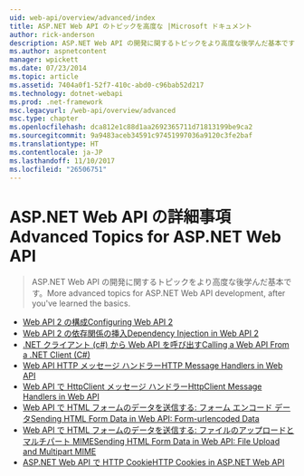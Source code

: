 ```yaml
---
uid: web-api/overview/advanced/index
title: ASP.NET Web API のトピックを高度な |Microsoft ドキュメント
author: rick-anderson
description: ASP.NET Web API の開発に関するトピックをより高度な後学んだ基本です。
ms.author: aspnetcontent
manager: wpickett
ms.date: 07/23/2014
ms.topic: article
ms.assetid: 7404a0f1-52f7-410c-abd0-c96bab52d217
ms.technology: dotnet-webapi
ms.prod: .net-framework
msc.legacyurl: /web-api/overview/advanced
msc.type: chapter
ms.openlocfilehash: dca812e1c88d1aa2692365711d71813199be9ca2
ms.sourcegitcommit: 9a9483aceb34591c97451997036a9120c3fe2baf
ms.translationtype: HT
ms.contentlocale: ja-JP
ms.lasthandoff: 11/10/2017
ms.locfileid: "26506751"
---
```

<a name="advanced-topics-for-aspnet-web-api"></a><span data-ttu-id="35d6f-103">ASP.NET Web API の詳細事項</span><span class="sxs-lookup"><span data-stu-id="35d6f-103">Advanced Topics for ASP.NET Web API</span></span>
====================
> <span data-ttu-id="35d6f-104">ASP.NET Web API の開発に関するトピックをより高度な後学んだ基本です。</span><span class="sxs-lookup"><span data-stu-id="35d6f-104">More advanced topics for ASP.NET Web API development, after you've learned the basics.</span></span>


- [<span data-ttu-id="35d6f-105">Web API 2 の構成</span><span class="sxs-lookup"><span data-stu-id="35d6f-105">Configuring Web API 2</span></span>](configuring-aspnet-web-api.md)
- [<span data-ttu-id="35d6f-106">Web API 2 の依存関係の挿入</span><span class="sxs-lookup"><span data-stu-id="35d6f-106">Dependency Injection in Web API 2</span></span>](dependency-injection.md)
- [<span data-ttu-id="35d6f-107">.NET クライアント (c#) から Web API を呼び出す</span><span class="sxs-lookup"><span data-stu-id="35d6f-107">Calling a Web API From a .NET Client (C#)</span></span>](calling-a-web-api-from-a-net-client.md)
- [<span data-ttu-id="35d6f-108">Web API HTTP メッセージ ハンドラー</span><span class="sxs-lookup"><span data-stu-id="35d6f-108">HTTP Message Handlers in Web API</span></span>](http-message-handlers.md)
- [<span data-ttu-id="35d6f-109">Web API で HttpClient メッセージ ハンドラー</span><span class="sxs-lookup"><span data-stu-id="35d6f-109">HttpClient Message Handlers in Web API</span></span>](httpclient-message-handlers.md)
- [<span data-ttu-id="35d6f-110">Web API で HTML フォームのデータを送信する: フォーム エンコード データ</span><span class="sxs-lookup"><span data-stu-id="35d6f-110">Sending HTML Form Data in Web API: Form-urlencoded Data</span></span>](sending-html-form-data-part-1.md)
- [<span data-ttu-id="35d6f-111">Web API で HTML フォームのデータを送信する: ファイルのアップロードとマルチパート MIME</span><span class="sxs-lookup"><span data-stu-id="35d6f-111">Sending HTML Form Data in Web API: File Upload and Multipart MIME</span></span>](sending-html-form-data-part-2.md)
- [<span data-ttu-id="35d6f-112">ASP.NET Web API で HTTP Cookie</span><span class="sxs-lookup"><span data-stu-id="35d6f-112">HTTP Cookies in ASP.NET Web API</span></span>](http-cookies.md)
